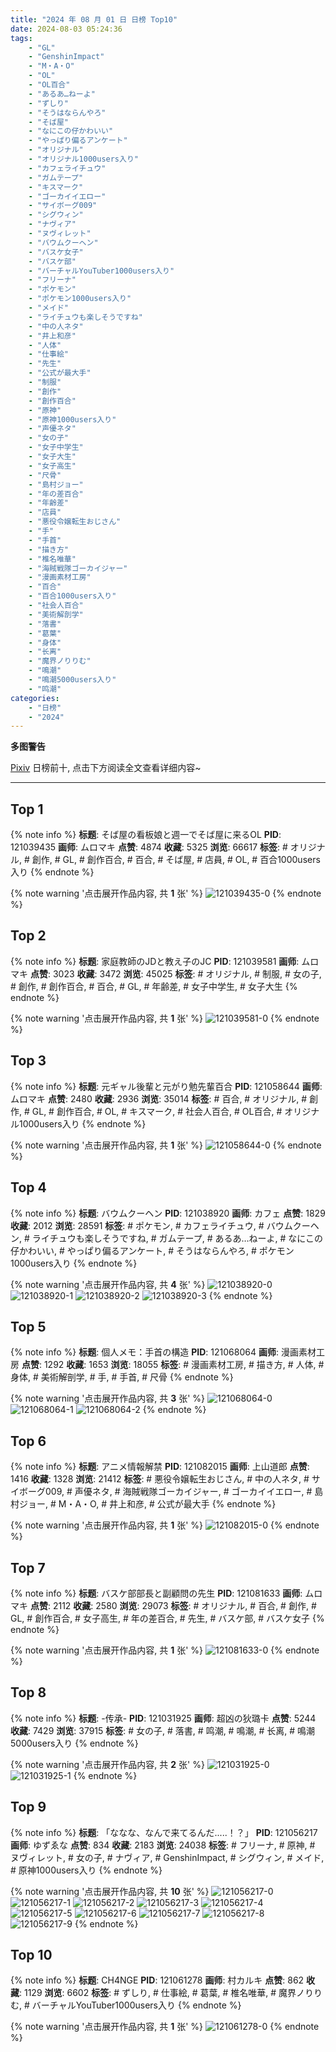 ```yaml
---
title: "2024 年 08 月 01 日 日榜 Top10"
date: 2024-08-03 05:24:36
tags:
    - "GL"
    - "GenshinImpact"
    - "M・A・O"
    - "OL"
    - "OL百合"
    - "あるあ…ねーよ"
    - "ずしり"
    - "そうはならんやろ"
    - "そば屋"
    - "なにこの仔かわいい"
    - "やっぱり偏るアンケート"
    - "オリジナル"
    - "オリジナル1000users入り"
    - "カフェライチュウ"
    - "ガムテープ"
    - "キスマーク"
    - "ゴーカイイエロー"
    - "サイボーグ009"
    - "シグウィン"
    - "ナヴィア"
    - "ヌヴィレット"
    - "バウムクーヘン"
    - "バスケ女子"
    - "バスケ部"
    - "バーチャルYouTuber1000users入り"
    - "フリーナ"
    - "ポケモン"
    - "ポケモン1000users入り"
    - "メイド"
    - "ライチュウも楽しそうですね"
    - "中の人ネタ"
    - "井上和彦"
    - "人体"
    - "仕事絵"
    - "先生"
    - "公式が最大手"
    - "制服"
    - "創作"
    - "創作百合"
    - "原神"
    - "原神1000users入り"
    - "声優ネタ"
    - "女の子"
    - "女子中学生"
    - "女子大生"
    - "女子高生"
    - "尺骨"
    - "島村ジョー"
    - "年の差百合"
    - "年齢差"
    - "店員"
    - "悪役令嬢転生おじさん"
    - "手"
    - "手首"
    - "描き方"
    - "椎名唯華"
    - "海賊戦隊ゴーカイジャー"
    - "漫画素材工房"
    - "百合"
    - "百合1000users入り"
    - "社会人百合"
    - "美術解剖学"
    - "落書"
    - "葛葉"
    - "身体"
    - "长离"
    - "魔界ノりりむ"
    - "鳴潮"
    - "鳴潮5000users入り"
    - "鸣潮"
categories:
    - "日榜"
    - "2024"
---
```


<i class="fa fa-triangle-exclamation"></i>**多图警告**<i class="fa fa-triangle-exclamation"></i>

[Pixiv](https://www.pixiv.net/) 日榜前十, 点击下方阅读全文查看详细内容~

<!-- more -->

---

## Top 1

{% note info %}
**标题**: そば屋の看板娘と週一でそば屋に来るOL
**PID**: 121039435 **画师**: ムロマキ
**点赞**: 4874 **收藏**: 5325 **浏览**: 66617
**标签**: # オリジナル, # 創作, # GL, # 創作百合, # 百合, # そば屋, # 店員, # OL, # 百合1000users入り
{% endnote %}

{% note warning '点击展开作品内容, 共 **1** 张' %}
![121039435-0](https://i.pixiv.re/img-original/img/2024/07/31/07/40/53/121039435_p0.jpg)
{% endnote %}

## Top 2

{% note info %}
**标题**: 家庭教師のJDと教え子のJC
**PID**: 121039581 **画师**: ムロマキ
**点赞**: 3023 **收藏**: 3472 **浏览**: 45025
**标签**: # オリジナル, # 制服, # 女の子, # 創作, # 創作百合, # 百合, # GL, # 年齢差, # 女子中学生, # 女子大生
{% endnote %}

{% note warning '点击展开作品内容, 共 **1** 张' %}
![121039581-0](https://i.pixiv.re/img-original/img/2024/07/31/07/51/42/121039581_p0.jpg)
{% endnote %}

## Top 3

{% note info %}
**标题**: 元ギャル後輩と元がり勉先輩百合
**PID**: 121058644 **画师**: ムロマキ
**点赞**: 2480 **收藏**: 2936 **浏览**: 35014
**标签**: # 百合, # オリジナル, # 創作, # GL, # 創作百合, # OL, # キスマーク, # 社会人百合, # OL百合, # オリジナル1000users入り
{% endnote %}

{% note warning '点击展开作品内容, 共 **1** 张' %}
![121058644-0](https://i.pixiv.re/img-original/img/2024/07/31/22/56/49/121058644_p0.jpg)
{% endnote %}

## Top 4

{% note info %}
**标题**: バウムクーヘン
**PID**: 121038920 **画师**: カフェ
**点赞**: 1829 **收藏**: 2012 **浏览**: 28591
**标签**: # ポケモン, # カフェライチュウ, # バウムクーヘン, # ライチュウも楽しそうですね, # ガムテープ, # あるあ…ねーよ, # なにこの仔かわいい, # やっぱり偏るアンケート, # そうはならんやろ, # ポケモン1000users入り
{% endnote %}

{% note warning '点击展开作品内容, 共 **4** 张' %}
![121038920-0](https://i.pixiv.re/img-original/img/2024/07/31/07/00/06/121038920_p0.jpg)
![121038920-1](https://i.pixiv.re/img-original/img/2024/07/31/07/00/06/121038920_p1.jpg)
![121038920-2](https://i.pixiv.re/img-original/img/2024/07/31/07/00/06/121038920_p2.jpg)
![121038920-3](https://i.pixiv.re/img-original/img/2024/07/31/07/00/06/121038920_p3.jpg)
{% endnote %}

## Top 5

{% note info %}
**标题**: 個人メモ：手首の構造
**PID**: 121068064 **画师**: 漫画素材工房
**点赞**: 1292 **收藏**: 1653 **浏览**: 18055
**标签**: # 漫画素材工房, # 描き方, # 人体, # 身体, # 美術解剖学, # 手, # 手首, # 尺骨
{% endnote %}

{% note warning '点击展开作品内容, 共 **3** 张' %}
![121068064-0](https://i.pixiv.re/img-original/img/2024/08/01/06/00/05/121068064_p0.jpg)
![121068064-1](https://i.pixiv.re/img-original/img/2024/08/01/06/00/05/121068064_p1.jpg)
![121068064-2](https://i.pixiv.re/img-original/img/2024/08/01/06/00/05/121068064_p2.jpg)
{% endnote %}

## Top 6

{% note info %}
**标题**: アニメ情報解禁
**PID**: 121082015 **画师**: 上山道郎
**点赞**: 1416 **收藏**: 1328 **浏览**: 21412
**标签**: # 悪役令嬢転生おじさん, # 中の人ネタ, # サイボーグ009, # 声優ネタ, # 海賊戦隊ゴーカイジャー, # ゴーカイイエロー, # 島村ジョー, # M・A・O, # 井上和彦, # 公式が最大手
{% endnote %}

{% note warning '点击展开作品内容, 共 **1** 张' %}
![121082015-0](https://i.pixiv.re/img-original/img/2024/08/01/19/26/26/121082015_p0.jpg)
{% endnote %}

## Top 7

{% note info %}
**标题**: バスケ部部長と副顧問の先生
**PID**: 121081633 **画师**: ムロマキ
**点赞**: 2112 **收藏**: 2580 **浏览**: 29073
**标签**: # オリジナル, # 百合, # 創作, # GL, # 創作百合, # 女子高生, # 年の差百合, # 先生, # バスケ部, # バスケ女子
{% endnote %}

{% note warning '点击展开作品内容, 共 **1** 张' %}
![121081633-0](https://i.pixiv.re/img-original/img/2024/08/01/19/12/00/121081633_p0.jpg)
{% endnote %}

## Top 8

{% note info %}
**标题**: -传承-
**PID**: 121031925 **画师**: 超凶の狄璐卡
**点赞**: 5244 **收藏**: 7429 **浏览**: 37915
**标签**: # 女の子, # 落書, # 鸣潮, # 鳴潮, # 长离, # 鳴潮5000users入り
{% endnote %}

{% note warning '点击展开作品内容, 共 **2** 张' %}
![121031925-0](https://i.pixiv.re/img-original/img/2024/07/31/00/01/09/121031925_p0.jpg)
![121031925-1](https://i.pixiv.re/img-original/img/2024/07/31/00/01/09/121031925_p1.jpg)
{% endnote %}

## Top 9

{% note info %}
**标题**: 「ななな、なんで来てるんだ.....！？」
**PID**: 121056217 **画师**: ゆずゑな
**点赞**: 834 **收藏**: 2183 **浏览**: 24038
**标签**: # フリーナ, # 原神, # ヌヴィレット, # 女の子, # ナヴィア, # GenshinImpact, # シグウィン, # メイド, # 原神1000users入り
{% endnote %}

{% note warning '点击展开作品内容, 共 **10** 张' %}
![121056217-0](https://i.pixiv.re/img-original/img/2024/07/31/21/50/07/121056217_p0.png)
![121056217-1](https://i.pixiv.re/img-original/img/2024/07/31/21/50/07/121056217_p1.png)
![121056217-2](https://i.pixiv.re/img-original/img/2024/07/31/21/50/07/121056217_p2.png)
![121056217-3](https://i.pixiv.re/img-original/img/2024/07/31/21/50/07/121056217_p3.png)
![121056217-4](https://i.pixiv.re/img-original/img/2024/07/31/21/50/07/121056217_p4.png)
![121056217-5](https://i.pixiv.re/img-original/img/2024/07/31/21/50/07/121056217_p5.png)
![121056217-6](https://i.pixiv.re/img-original/img/2024/07/31/21/50/07/121056217_p6.png)
![121056217-7](https://i.pixiv.re/img-original/img/2024/07/31/21/50/07/121056217_p7.png)
![121056217-8](https://i.pixiv.re/img-original/img/2024/07/31/21/50/07/121056217_p8.png)
![121056217-9](https://i.pixiv.re/img-original/img/2024/07/31/21/50/07/121056217_p9.png)
{% endnote %}

## Top 10

{% note info %}
**标题**: CH4NGE
**PID**: 121061278 **画师**: 村カルキ
**点赞**: 862 **收藏**: 1129 **浏览**: 6602
**标签**: # ずしり, # 仕事絵, # 葛葉, # 椎名唯華, # 魔界ノりりむ, # バーチャルYouTuber1000users入り
{% endnote %}

{% note warning '点击展开作品内容, 共 **1** 张' %}
![121061278-0](https://i.pixiv.re/img-original/img/2024/08/01/00/00/47/121061278_p0.jpg)
{% endnote %}
